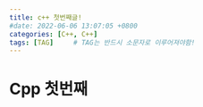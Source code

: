```yaml
---
title: c++ 첫번째글!
#date: 2022-06-06 13:07:05 +0800
categories: [C++, C++]
tags: [TAG]		# TAG는 반드시 소문자로 이루어져야함!
---
```


Cpp 첫번째
=============